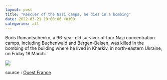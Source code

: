 ```yaml
---
layout: post
title: "Rescuer of the Nazi camps, he dies in a bombing"
date: 2022-03-21 19:00:06 +0100
categories: all
---
```


Boris Romantschenko, a 96-year-old survivor of four Nazi concentration camps, including Buchenwald and Bergen-Belsen, was killed in the bombing of the building where he lived in Kharkiv, in north-eastern Ukraine, on Friday 18 March.

<img src="{{ site.baseurl }}/assets/images/FOYlcUrWYAE-v5w.jpeg">

source : <a href="https://www.ouest-france.fr/monde/guerre-en-ukraine/boris-romanchenko-rescape-des-camps-nazis-meurt-dans-un-bombardement-en-ukraine-6c15091e-a92e-11ec-b420-ea50e1a075d7">Ouest France</a>


